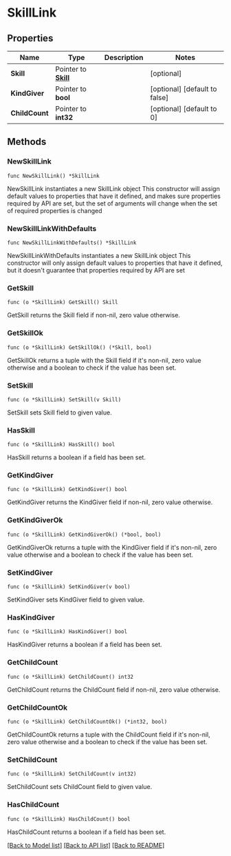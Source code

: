 # SkillLink

## Properties

Name | Type | Description | Notes
------------ | ------------- | ------------- | -------------
**Skill** | Pointer to [**Skill**](Skill.md) |  | [optional] 
**KindGiver** | Pointer to **bool** |  | [optional] [default to false]
**ChildCount** | Pointer to **int32** |  | [optional] [default to 0]

## Methods

### NewSkillLink

`func NewSkillLink() *SkillLink`

NewSkillLink instantiates a new SkillLink object
This constructor will assign default values to properties that have it defined,
and makes sure properties required by API are set, but the set of arguments
will change when the set of required properties is changed

### NewSkillLinkWithDefaults

`func NewSkillLinkWithDefaults() *SkillLink`

NewSkillLinkWithDefaults instantiates a new SkillLink object
This constructor will only assign default values to properties that have it defined,
but it doesn't guarantee that properties required by API are set

### GetSkill

`func (o *SkillLink) GetSkill() Skill`

GetSkill returns the Skill field if non-nil, zero value otherwise.

### GetSkillOk

`func (o *SkillLink) GetSkillOk() (*Skill, bool)`

GetSkillOk returns a tuple with the Skill field if it's non-nil, zero value otherwise
and a boolean to check if the value has been set.

### SetSkill

`func (o *SkillLink) SetSkill(v Skill)`

SetSkill sets Skill field to given value.

### HasSkill

`func (o *SkillLink) HasSkill() bool`

HasSkill returns a boolean if a field has been set.

### GetKindGiver

`func (o *SkillLink) GetKindGiver() bool`

GetKindGiver returns the KindGiver field if non-nil, zero value otherwise.

### GetKindGiverOk

`func (o *SkillLink) GetKindGiverOk() (*bool, bool)`

GetKindGiverOk returns a tuple with the KindGiver field if it's non-nil, zero value otherwise
and a boolean to check if the value has been set.

### SetKindGiver

`func (o *SkillLink) SetKindGiver(v bool)`

SetKindGiver sets KindGiver field to given value.

### HasKindGiver

`func (o *SkillLink) HasKindGiver() bool`

HasKindGiver returns a boolean if a field has been set.

### GetChildCount

`func (o *SkillLink) GetChildCount() int32`

GetChildCount returns the ChildCount field if non-nil, zero value otherwise.

### GetChildCountOk

`func (o *SkillLink) GetChildCountOk() (*int32, bool)`

GetChildCountOk returns a tuple with the ChildCount field if it's non-nil, zero value otherwise
and a boolean to check if the value has been set.

### SetChildCount

`func (o *SkillLink) SetChildCount(v int32)`

SetChildCount sets ChildCount field to given value.

### HasChildCount

`func (o *SkillLink) HasChildCount() bool`

HasChildCount returns a boolean if a field has been set.


[[Back to Model list]](../README.md#documentation-for-models) [[Back to API list]](../README.md#documentation-for-api-endpoints) [[Back to README]](../README.md)


